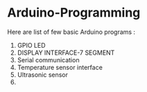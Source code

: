 # Arduino-Programming

Here are  list of few basic Arduino programs :
1. GPIO LED
2. DISPLAY INTERFACE-7 SEGMENT
3. Serial communication
4. Temperature sensor interface
5. Ultrasonic sensor 
6. 

